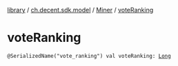 [library](../../index.md) / [ch.decent.sdk.model](../index.md) / [Miner](index.md) / [voteRanking](./vote-ranking.md)

# voteRanking

`@SerializedName("vote_ranking") val voteRanking: `[`Long`](https://kotlinlang.org/api/latest/jvm/stdlib/kotlin/-long/index.html)